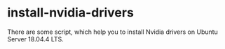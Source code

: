 # install-nvidia-drivers
There are some script, which help you to install Nvidia drivers on Ubuntu Server 18.04.4 LTS. 
